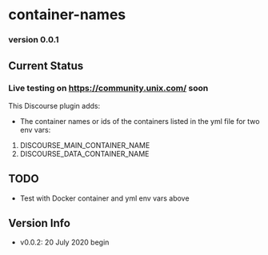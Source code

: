 # container-names

### version 0.0.1

## Current Status

### Live testing on https://community.unix.com/ soon

This Discourse plugin adds:

- The container names or ids of the containers listed in the yml file for two env vars:

1.  DISCOURSE_MAIN_CONTAINER_NAME
2.  DISCOURSE_DATA_CONTAINER_NAME

## TODO

- Test with Docker container and yml env vars above

## Version Info

- v0.0.2: 20 July 2020 begin

